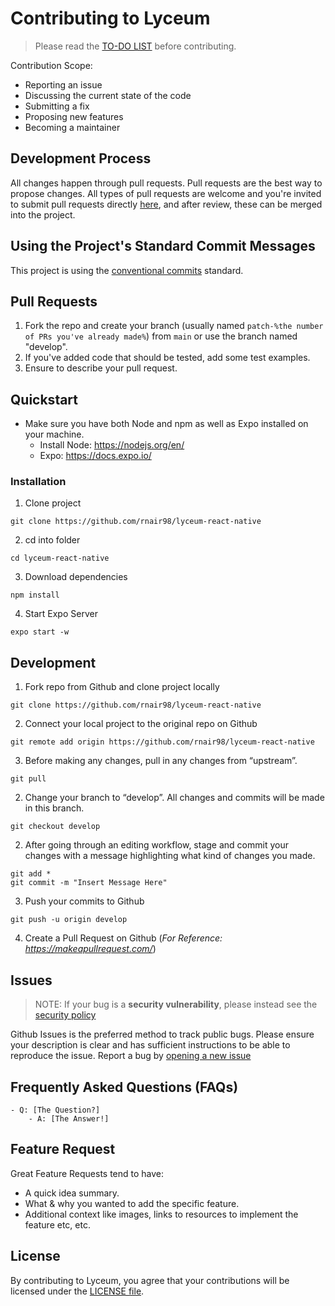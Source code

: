 # Contributing to Lyceum

> Please read the [TO-DO LIST](https://github.com/rnair98/lyceum-react-native/issues/3) before contributing.

Contribution Scope:

- Reporting an issue
- Discussing the current state of the code
- Submitting a fix
- Proposing new features
- Becoming a maintainer

## Development Process

All changes happen through pull requests. Pull requests are the best way to propose changes. All types of pull requests are welcome and you're invited to submit pull requests directly [here](https://github.com/rnair98/lyceum-react-native/pulls), and after review, these can be merged into the project.

## Using the Project's Standard Commit Messages

This project is using the [conventional commits](https://www.conventionalcommits.org/en/v1.0.0-beta.2/) standard.

## Pull Requests

1. Fork the repo and create your branch (usually named `patch-%the number of PRs you've already made%`) from `main` or use the branch named "develop".
2. If you've added code that should be tested, add some test examples.
3. Ensure to describe your pull request.

## Quickstart

- Make sure you have both Node and npm as well as Expo installed on your machine.
  - Install Node: https://nodejs.org/en/
  - Expo: https://docs.expo.io/

### Installation

1. Clone project

```
git clone https://github.com/rnair98/lyceum-react-native
```

2. cd into folder

```
cd lyceum-react-native
```

3. Download dependencies

```
npm install
```

4. Start Expo Server

```
expo start -w
```

## Development

1. Fork repo from Github and clone project locally

```
git clone https://github.com/rnair98/lyceum-react-native
```

2. Connect your local project to the original repo on Github

```
git remote add origin https://github.com/rnair98/lyceum-react-native
```

3. Before making any changes, pull in any changes from “upstream”.

```
git pull
```

2. Change your branch to “develop”. All changes and commits will be made in this branch.

```
git checkout develop
```

2. After going through an editing workflow, stage and commit your changes with a message highlighting what kind of changes you made.

```
git add *
git commit -m "Insert Message Here"
```

3. Push your commits to Github

```
git push -u origin develop
```

4. Create a Pull Request on Github (*For Reference: https://makeapullrequest.com/*) 

## Issues

> NOTE: If your bug is a **security vulnerability**, please instead see the [security policy](https://github.com/rnair98/lyceum-react-native/security/policy)

Github Issues is the preferred method to track public bugs. Please ensure your description is
clear and has sufficient instructions to be able to reproduce the issue. Report a bug by <a href="https://github.com/rnair98/lyceum-react-native/issues">opening a new issue</a>

## Frequently Asked Questions (FAQs)

<!--- it would be great to have a list of FAQs for the project to help save time for new contributors--->
    - Q: [The Question?]
        - A: [The Answer!]

## Feature Request

Great Feature Requests tend to have:

- A quick idea summary.
- What & why you wanted to add the specific feature.
- Additional context like images, links to resources to implement the feature etc, etc.

## License

By contributing to Lyceum, you agree that your contributions will be licensed
under the [LICENSE file](LICENSE).
